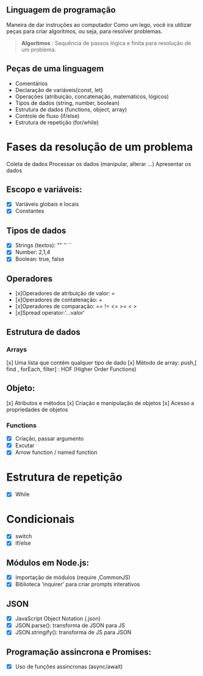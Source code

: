 ## Linguagem de programação

Maneira de dar instruções ao computador 
Como um lego, você ira utilizar peças para criar algoritmos, ou seja, para resolver problemas.

  >  **Algoritmos** : Sequência de passos lógica e finita para resolução de um problema.

## Peças de uma linguagem

- Comentários
- Declaração de variáveis(const, let)
- Operações (atribuição, concatenação, matemáticos, lógicos)
- Tipos de dados (string, number, boolean)
- Estrutura de dados (functions, object, array)
- Controle de fluxo (if/else)
- Estrutura de repetição (for/while)
# Fases da resolução de um problema

Coleta de dados
Processar os dados (manipular, alterar ...)
Apresentar os dados

## Escopo e variáveis:

- [x] Variáveis globais e locais
- [x] Constantes

## Tipos de dados

- [x] Strings (textos): "" '' ``
- [x] Number: 2,1,4
- [x] Boolean: true, false

## Operadores

- [x]Operadores de atribuição de valor: =
- [x]Operadores de contatenação: +
- [x]Operadores de comparação: == !=  <= >= < >
- [x]Spread operator:'...valor'
## Estrutura de dados

### Arrays

[x] Uma lista que contém qualquer tipo de dado
[x] Método de array: push,[ find , forEach, filter] : HOF (Higher Order Functions)

## Objeto:

[x] Atributos e métodos
[x] Criação e manipulação de objetos
[x] Acesso a propriedades de objetos

### Functions

-[x] Criação, passar argumento
-[x] Excutar
-[x] Arrow function / named function

# Estrutura de repetição

- [x] While

# Condicionais 

- [x] switch
- [x] if/else

## Módulos em Node.js:

- [x] Importação de módulos (require ,CommonJS)
- [x] Biblioteca 'inquirer' para criar prompts interativos

## JSON

- [x] JavaScript Object Notation (.json)
- [x] JSON.parse(): transforma de JSON para JS
- [x] JSON.stringify(): transforma de JS para JSON

## Programação assincrona e Promises:

- [x] Uso de funções assincronas (async/await)
